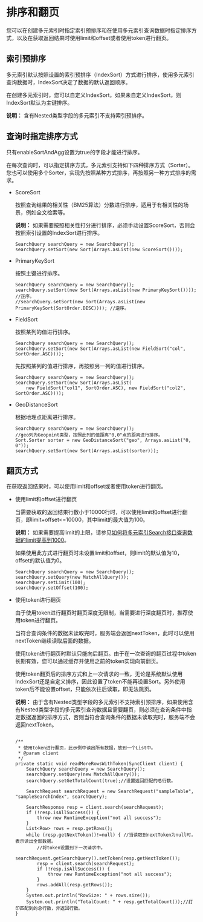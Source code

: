 # 排序和翻页

您可以在创建多元索引时指定索引预排序和在使用多元索引查询数据时指定排序方式，以及在获取返回结果时使用limit和offset或者使用token进行翻页。

## 索引预排序

多元索引默认按照设置的索引预排序（IndexSort）方式进行排序，使用多元索引查询数据时，IndexSort决定了数据的默认返回顺序。

在创建多元索引时，您可以自定义IndexSort，如果未自定义IndexSort，则IndexSort默认为主键排序。

**说明：** 含有Nested类型字段的多元索引不支持索引预排序。

## 查询时指定排序方式

只有enableSortAndAgg设置为true的字段才能进行排序。

在每次查询时，可以指定排序方式，多元索引支持如下四种排序方式（Sorter）。您也可以使用多个Sorter，实现先按照某种方式排序，再按照另一种方式排序的需求。

-   ScoreSort

    按照查询结果的相关性（BM25算法）分数进行排序，适用于有相关性的场景，例如全文检索等。

    **说明：** 如果需要按照相关性打分进行排序，必须手动设置ScoreSort，否则会按照索引设置的IndexSort进行排序。

    ```
    SearchQuery searchQuery = new SearchQuery();
    searchQuery.setSort(new Sort(Arrays.asList(new ScoreSort())));
    ```

-   PrimaryKeySort

    按照主键进行排序。

    ```
    SearchQuery searchQuery = new SearchQuery();
    searchQuery.setSort(new Sort(Arrays.asList(new PrimaryKeySort()))); //正序。
    //searchQuery.setSort(new Sort(Arrays.asList(new PrimaryKeySort(SortOrder.DESC)))); //逆序。
    ```

-   FieldSort

    按照某列的值进行排序。

    ```
    SearchQuery searchQuery = new SearchQuery();
    searchQuery.setSort(new Sort(Arrays.asList(new FieldSort("col", SortOrder.ASC))));
    ```

    先按照某列的值进行排序，再按照另一列的值进行排序。

    ```
    SearchQuery searchQuery = new SearchQuery();
    searchQuery.setSort(new Sort(Arrays.asList(
        new FieldSort("col1", SortOrder.ASC), new FieldSort("col2", SortOrder.ASC))));
    ```

-   GeoDistanceSort

    根据地理点距离进行排序。

    ```
    SearchQuery searchQuery = new SearchQuery();
    //geo列为Geopoint类型，按照此列的值距离"0,0"点的距离进行排序。
    Sort.Sorter sorter = new GeoDistanceSort("geo", Arrays.asList("0, 0"));
    searchQuery.setSort(new Sort(Arrays.asList(sorter)));
    ```


## 翻页方式

在获取返回结果时，可以使用limit和offset或者使用token进行翻页。

-   使用limit和offset进行翻页

    当需要获取的返回结果行数小于10000行时，可以使用limit和offset进行翻页，即limit+offset<=10000，其中limit的最大值为100。

    **说明：** 如果需要提高limit的上限，请参见[如何将多元索引Search接口查询数据的limit提高到1000](/cn.zh-CN/常见问题/一般性问题/如何将多元索引Search接口查询数据的limit提高到1000.md)。

    如果使用此方式进行翻页时未设置limit和offset，则limit的默认值为10，offset的默认值为0。

    ```
    SearchQuery searchQuery = new SearchQuery();
    searchQuery.setQuery(new MatchAllQuery());
    searchQuery.setLimit(100);
    searchQuery.setOffset(100);
    ```

-   使用token进行翻页

    由于使用token进行翻页时翻页深度无限制，当需要进行深度翻页时，推荐使用token进行翻页。

    当符合查询条件的数据未读取完时，服务端会返回nextToken，此时可以使用nextToken继续读取后面的数据。

    使用token进行翻页时默认只能向后翻页。由于在一次查询的翻页过程中token长期有效，您可以通过缓存并使用之前的token实现向前翻页。

    使用token翻页后的排序方式和上一次请求的一致，无论是系统默认使用IndexSort还是自定义排序，因此设置了token不能再设置Sort。另外使用token后不能设置offset，只能依次往后读取，即无法跳页。

    **说明：** 由于含有Nested类型字段的多元索引不支持索引预排序，如果使用含有Nested类型字段的多元索引查询数据且需要翻页，则必须在查询条件中指定数据返回的排序方式，否则当符合查询条件的数据未读取完时，服务端不会返回nextToken。

    ```
    
    /**
     * 使用token进行翻页，此示例中读出所有数据，放到一个List中。
     * @param client
     */
    private static void readMoreRowsWithToken(SyncClient client) {
        SearchQuery searchQuery = new SearchQuery();
        searchQuery.setQuery(new MatchAllQuery());
        searchQuery.setGetTotalCount(true);//设置返回匹配的总行数。
    
        SearchRequest searchRequest = new SearchRequest("sampleTable", "sampleSearchIndex", searchQuery);
    
        SearchResponse resp = client.search(searchRequest);
        if (!resp.isAllSuccess()) {
            throw new RuntimeException("not all success");
        }
        List<Row> rows = resp.getRows();
        while (resp.getNextToken()!=null) { //当读取到nextToken为null时，表示读出全部数据。
            //将token设置到下一次请求中。
            searchRequest.getSearchQuery().setToken(resp.getNextToken()); 
            resp = client.search(searchRequest);
            if (!resp.isAllSuccess()) {
                throw new RuntimeException("not all success");
            }
            rows.addAll(resp.getRows());
        }
        System.out.println("RowSize: " + rows.size());
        System.out.println("TotalCount: " + resp.getTotalCount());//打印匹配到的总行数，非返回行数。
    }
    ```


